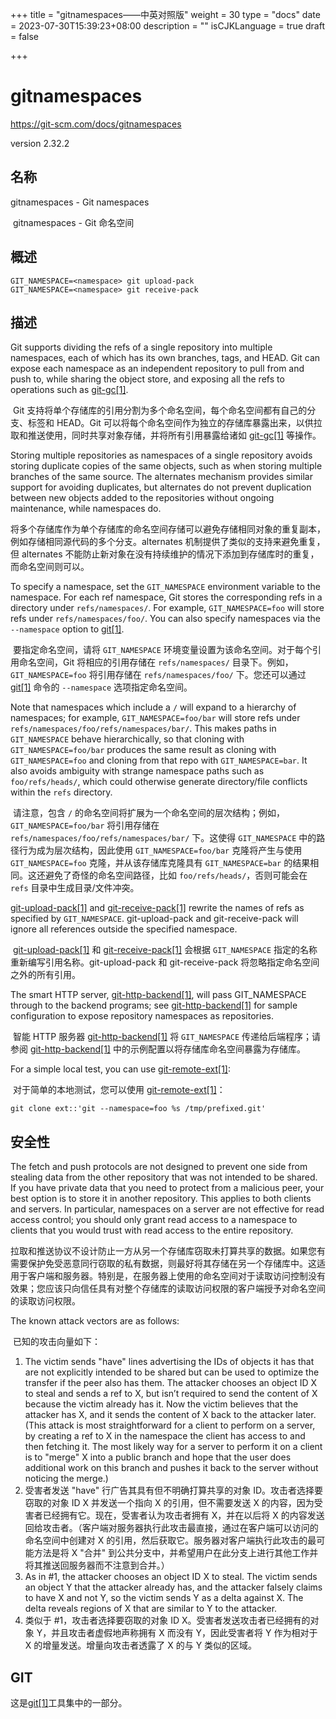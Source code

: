 +++
title = "gitnamespaces——中英对照版"
weight = 30
type = "docs"
date = 2023-07-30T15:39:23+08:00
description = ""
isCJKLanguage = true
draft = false

+++

# gitnamespaces 

https://git-scm.com/docs/gitnamespaces

version 2.32.2

## 名称

gitnamespaces - Git namespaces

​	gitnamespaces - Git 命名空间

## 概述

```
GIT_NAMESPACE=<namespace> git upload-pack
GIT_NAMESPACE=<namespace> git receive-pack
```

## 描述

Git supports dividing the refs of a single repository into multiple namespaces, each of which has its own branches, tags, and HEAD. Git can expose each namespace as an independent repository to pull from and push to, while sharing the object store, and exposing all the refs to operations such as [git-gc[1]](../../1/git-gc).

​	Git 支持将单个存储库的引用分割为多个命名空间，每个命名空间都有自己的分支、标签和 HEAD。Git 可以将每个命名空间作为独立的存储库暴露出来，以供拉取和推送使用，同时共享对象存储，并将所有引用暴露给诸如 [git-gc[1]](../../1/git-gc) 等操作。

Storing multiple repositories as namespaces of a single repository avoids storing duplicate copies of the same objects, such as when storing multiple branches of the same source. The alternates mechanism provides similar support for avoiding duplicates, but alternates do not prevent duplication between new objects added to the repositories without ongoing maintenance, while namespaces do.

​	将多个存储库作为单个存储库的命名空间存储可以避免存储相同对象的重复副本，例如存储相同源代码的多个分支。alternates 机制提供了类似的支持来避免重复，但 alternates 不能防止新对象在没有持续维护的情况下添加到存储库时的重复，而命名空间则可以。

To specify a namespace, set the `GIT_NAMESPACE` environment variable to the namespace. For each ref namespace, Git stores the corresponding refs in a directory under `refs/namespaces/`. For example, `GIT_NAMESPACE=foo` will store refs under `refs/namespaces/foo/`. You can also specify namespaces via the `--namespace` option to [git[1]](../../1/git).

​	要指定命名空间，请将 `GIT_NAMESPACE` 环境变量设置为该命名空间。对于每个引用命名空间，Git 将相应的引用存储在 `refs/namespaces/` 目录下。例如，`GIT_NAMESPACE=foo` 将引用存储在 `refs/namespaces/foo/` 下。您还可以通过 [git[1]](../../1/git) 命令的 `--namespace` 选项指定命名空间。

Note that namespaces which include a `/` will expand to a hierarchy of namespaces; for example, `GIT_NAMESPACE=foo/bar` will store refs under `refs/namespaces/foo/refs/namespaces/bar/`. This makes paths in `GIT_NAMESPACE` behave hierarchically, so that cloning with `GIT_NAMESPACE=foo/bar` produces the same result as cloning with `GIT_NAMESPACE=foo` and cloning from that repo with `GIT_NAMESPACE=bar`. It also avoids ambiguity with strange namespace paths such as `foo/refs/heads/`, which could otherwise generate directory/file conflicts within the `refs` directory.

​	请注意，包含 `/` 的命名空间将扩展为一个命名空间的层次结构；例如，`GIT_NAMESPACE=foo/bar` 将引用存储在 `refs/namespaces/foo/refs/namespaces/bar/` 下。这使得 `GIT_NAMESPACE` 中的路径行为成为层次结构，因此使用 `GIT_NAMESPACE=foo/bar` 克隆将产生与使用 `GIT_NAMESPACE=foo` 克隆，并从该存储库克隆具有 `GIT_NAMESPACE=bar` 的结果相同。这还避免了奇怪的命名空间路径，比如 `foo/refs/heads/`，否则可能会在 `refs` 目录中生成目录/文件冲突。

[git-upload-pack[1]](../../1/git-upload-pack) and [git-receive-pack[1]](../../1/git-receive-pack) rewrite the names of refs as specified by `GIT_NAMESPACE`. git-upload-pack and git-receive-pack will ignore all references outside the specified namespace.

​	[git-upload-pack[1]](../../1/git-upload-pack) 和 [git-receive-pack[1]](../../1/git-receive-pack) 会根据 `GIT_NAMESPACE` 指定的名称重新编写引用名称。git-upload-pack 和 git-receive-pack 将忽略指定命名空间之外的所有引用。

The smart HTTP server, [git-http-backend[1]](../../1/git-http-backend), will pass GIT_NAMESPACE through to the backend programs; see [git-http-backend[1]](../../1/git-http-backend) for sample configuration to expose repository namespaces as repositories.

​	智能 HTTP 服务器 [git-http-backend[1]](../../1/git-http-backend) 将 `GIT_NAMESPACE` 传递给后端程序；请参阅 [git-http-backend[1]](../../1/git-http-backend) 中的示例配置以将存储库命名空间暴露为存储库。

For a simple local test, you can use [git-remote-ext[1]](../../1/git-remote-ext):

​	对于简单的本地测试，您可以使用 [git-remote-ext[1]](../../1/git-remote-ext)：

```
git clone ext::'git --namespace=foo %s /tmp/prefixed.git'
```

## 安全性

The fetch and push protocols are not designed to prevent one side from stealing data from the other repository that was not intended to be shared. If you have private data that you need to protect from a malicious peer, your best option is to store it in another repository. This applies to both clients and servers. In particular, namespaces on a server are not effective for read access control; you should only grant read access to a namespace to clients that you would trust with read access to the entire repository.

​	拉取和推送协议不设计防止一方从另一个存储库窃取未打算共享的数据。如果您有需要保护免受恶意同行窃取的私有数据，则最好将其存储在另一个存储库中。这适用于客户端和服务器。特别是，在服务器上使用的命名空间对于读取访问控制没有效果；您应该只向信任具有对整个存储库的读取访问权限的客户端授予对命名空间的读取访问权限。

The known attack vectors are as follows:

​	已知的攻击向量如下：

1. The victim sends "have" lines advertising the IDs of objects it has that are not explicitly intended to be shared but can be used to optimize the transfer if the peer also has them. The attacker chooses an object ID X to steal and sends a ref to X, but isn’t required to send the content of X because the victim already has it. Now the victim believes that the attacker has X, and it sends the content of X back to the attacker later. (This attack is most straightforward for a client to perform on a server, by creating a ref to X in the namespace the client has access to and then fetching it. The most likely way for a server to perform it on a client is to "merge" X into a public branch and hope that the user does additional work on this branch and pushes it back to the server without noticing the merge.)
2. 受害者发送 "have" 行广告其具有但不明确打算共享的对象 ID。攻击者选择要窃取的对象 ID X 并发送一个指向 X 的引用，但不需要发送 X 的内容，因为受害者已经拥有它。现在，受害者认为攻击者拥有 X，并在以后将 X 的内容发送回给攻击者。（客户端对服务器执行此攻击最直接，通过在客户端可以访问的命名空间中创建对 X 的引用，然后获取它。服务器对客户端执行此攻击的最可能方法是将 X "合并" 到公共分支中，并希望用户在此分支上进行其他工作并将其推送回服务器而不注意到合并。）
3. As in #1, the attacker chooses an object ID X to steal. The victim sends an object Y that the attacker already has, and the attacker falsely claims to have X and not Y, so the victim sends Y as a delta against X. The delta reveals regions of X that are similar to Y to the attacker.
4. 类似于 #1，攻击者选择要窃取的对象 ID X。受害者发送攻击者已经拥有的对象 Y，并且攻击者虚假地声称拥有 X 而没有 Y，因此受害者将 Y 作为相对于 X 的增量发送。增量向攻击者透露了 X 的与 Y 类似的区域。

## GIT

  这是[git[1]](../../Git)工具集中的一部分。